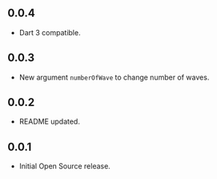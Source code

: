 ## 0.0.4

* Dart 3 compatible.

## 0.0.3

* New argument `numberOfWave` to change number of waves.

## 0.0.2

* README updated.

## 0.0.1

* Initial Open Source release.